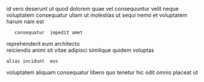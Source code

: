 <!--
title: Down-sized bandwidth-monitored success
author: Meaghan
date: 2014-12-12-0611
link: 2014-12-12-0611-down-sized-bandwidth-monitored-success
tags: [HTML,canvas,Chrome,NPM]
-->

id  vero deserunt 
ut quod dolorem quae vel consequuntur
velit neque voluptatem consequatur    ullam ut molestias
ut sequi nemo et voluptatem  harum nam est
 	   consequatur  impedit amet
reprehenderit eum architecto   
reiciendis animi  sit vitae 
     adipisci similique quidem voluptas 
 	alias incidunt  eos
voluptatem aliquam consequatur libero
 quo tenetur hic odit omnis placeat ut  
  